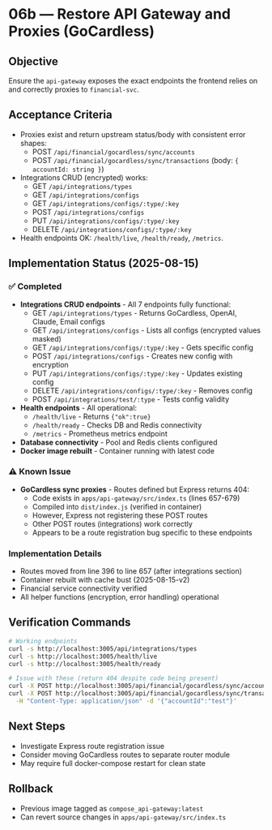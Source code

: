 # 06b — Restore API Gateway and Proxies (GoCardless)

## Objective

Ensure the `api-gateway` exposes the exact endpoints the frontend relies on and correctly proxies to `financial-svc`.

## Acceptance Criteria

- Proxies exist and return upstream status/body with consistent error shapes:
  - POST `/api/financial/gocardless/sync/accounts`
  - POST `/api/financial/gocardless/sync/transactions` (body: `{ accountId: string }`)
- Integrations CRUD (encrypted) works:
  - GET `/api/integrations/types`
  - GET `/api/integrations/configs`
  - GET `/api/integrations/configs/:type/:key`
  - POST `/api/integrations/configs`
  - PUT `/api/integrations/configs/:type/:key`
  - DELETE `/api/integrations/configs/:type/:key`
- Health endpoints OK: `/health/live`, `/health/ready`, `/metrics`.

## Implementation Status (2025-08-15)

### ✅ Completed

- **Integrations CRUD endpoints** - All 7 endpoints fully functional:
  - GET `/api/integrations/types` - Returns GoCardless, OpenAI, Claude, Email configs
  - GET `/api/integrations/configs` - Lists all configs (encrypted values masked)
  - GET `/api/integrations/configs/:type/:key` - Gets specific config
  - POST `/api/integrations/configs` - Creates new config with encryption
  - PUT `/api/integrations/configs/:type/:key` - Updates existing config
  - DELETE `/api/integrations/configs/:type/:key` - Removes config
  - POST `/api/integrations/test/:type` - Tests config validity
- **Health endpoints** - All operational:
  - `/health/live` - Returns `{"ok":true}`
  - `/health/ready` - Checks DB and Redis connectivity
  - `/metrics` - Prometheus metrics endpoint
- **Database connectivity** - Pool and Redis clients configured
- **Docker image rebuilt** - Container running with latest code

### ⚠️ Known Issue

- **GoCardless sync proxies** - Routes defined but Express returns 404:
  - Code exists in `apps/api-gateway/src/index.ts` (lines 657-679)
  - Compiled into `dist/index.js` (verified in container)
  - However, Express not registering these POST routes
  - Other POST routes (integrations) work correctly
  - Appears to be a route registration bug specific to these endpoints

### Implementation Details

- Routes moved from line 396 to line 657 (after integrations section)
- Container rebuilt with cache bust (2025-08-15-v2)
- Financial service connectivity verified
- All helper functions (encryption, error handling) operational

## Verification Commands

```bash
# Working endpoints
curl -s http://localhost:3005/api/integrations/types
curl -s http://localhost:3005/health/live
curl -s http://localhost:3005/health/ready

# Issue with these (return 404 despite code being present)
curl -X POST http://localhost:3005/api/financial/gocardless/sync/accounts
curl -X POST http://localhost:3005/api/financial/gocardless/sync/transactions \
  -H "Content-Type: application/json" -d '{"accountId":"test"}'
```

## Next Steps

- Investigate Express route registration issue
- Consider moving GoCardless routes to separate router module
- May require full docker-compose restart for clean state

## Rollback

- Previous image tagged as `compose_api-gateway:latest`
- Can revert source changes in `apps/api-gateway/src/index.ts`
